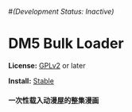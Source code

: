 #*(Development Status: Inactive)*
# DM5 Bulk Loader
**License:** [GPLv2](http://www.gnu.org/licenses/old-licenses/gpl-2.0.html) or later

**Install:** [Stable](https://rawgit.com/zanetu/userscripts/master/dm5_bulk_loader/dm5_bulk_loader.user.js)

#### 一次性载入动漫屋的整集漫画